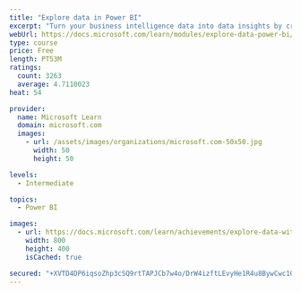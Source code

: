 ```yaml
---
title: "Explore data in Power BI"
excerpt: "Turn your business intelligence data into data insights by creating and configuring Power BI dashboards."
webUrl: https://docs.microsoft.com/learn/modules/explore-data-power-bi/
type: course
price: Free
length: PT53M
ratings:
  count: 3263
  average: 4.7110023
heat: 54

provider:
  name: Microsoft Learn
  domain: microsoft.com
  images:
    - url: /assets/images/organizations/microsoft.com-50x50.jpg
      width: 50
      height: 50

levels:
  - Intermediate

topics:
  - Power BI

images:
  - url: https://docs.microsoft.com/learn/achievements/explore-data-with-power-bi-desktop-social.png
    width: 800
    height: 400
    isCached: true

secured: "+XVTD4DP6iqsoZhp3cSQ9rtTAPJCb7w4o/DrW4izftLEvyHe1R4u8BywCwc10auyT8X9JFQVtUb8+G7DGIqfbPcQ+TMbxApmNIFDmqZdaCCBzQrxSeW5YgcX7vuKTyTcxcVdWaCNPtyeAIGpHB7dFm1Ia0ST7knIwXLWYlHL2543wjFi4W7PSbQ11ywqTrBVgE2M+d9ldrUBzgc5ZdXbBEhlnmml4jgd4OMiCPqLShaIPx4+bPmljekuLwKo1u6OZ5UD02QjXYtGW4mLxgDS4+9vzCgXvn1AOHvib+WF7ELi3WdKIpY/wPS6lqPQ1c5lNTxSdXboy1Y0WMqh6V4KDFR60G0vM05zw7tY0MnNtraZcfSZS0MWrfcadBGK47Y4FOX+c3oz0jtlkgXKUcRUnOe3R9qQExPqG0FT9t8bfJ4=;zZNYpNPRL6DLvedrpWLa8w=="
---
```


